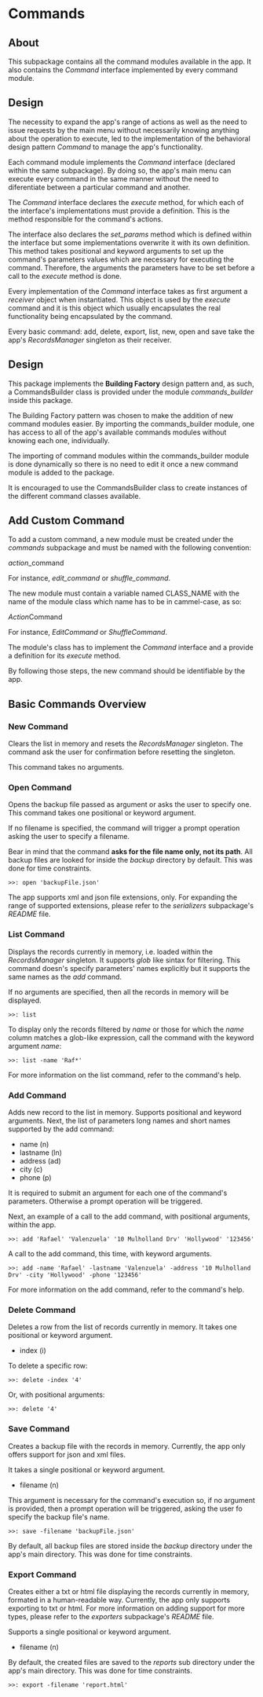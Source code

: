 # Commands

## About
This subpackage contains all the command modules available in the app. It also contains
the *Command* interface implemented by every command module.

## Design
The necessity to expand the app's range of actions as well as the need to issue requests
by the main menu without necessarily knowing anything about the operation to execute, led
to the implementation of the behavioral design pattern *Command* to manage the app's 
functionality.

Each command module implements the *Command* interface (declared within the same subpackage).
By doing so, the app's main menu can execute every command in the same manner without the
need to diferentiate between a particular command and another.

The *Command* interface declares the *execute* method, for which each of the interface's 
implementations must provide a definition. This is the method responsible for the command's
actions.

The interface also declares the *set_params* method which is defined within the interface but
some implementations overwrite it with its own definition. This method takes positional and 
keyword arguments to set up the command's parameters values which are necessary for executing
the command. Therefore, the arguments the parameters have to be set before a call to the 
*execute* method is done.

Every implementation of the *Command* interface takes as first argument a *receiver* object
when instantiated. This object is used by the *execute* command and it is this object which
usually encapsulates the real functionality being encapsulated by the command.

Every basic command: add, delete, export, list, new, open and save take the app's 
*RecordsManager* singleton as their receiver.

## Design
This package implements the **Building Factory** design pattern and, as such, a CommandsBuilder 
class is provided under the module *commands_builder* inside this package.

The Building Factory pattern was chosen to make the addition of new command modules easier.
By importing the commands_builder module, one has access to all of the app's available
commands modules without knowing each one, individually.

The importing of command modules within the commands_builder module is done dynamically so
there is no need to edit it once a new command module is added to the package.

It is encouraged to use the CommandsBuilder class to create instances of the different command
classes available.

## Add Custom Command
To add a custom command, a new module must be created under the *commands* subpackage and must
be named with the following convention: 

*action*_command

For instance, *edit_command* or *shuffle_command*.

The new module must contain a variable named CLASS_NAME with the name of the module class which
name has to be in cammel-case, as so:

*Action*Command

For instance, *EditCommand* or *ShuffleCommand*.

The module's class has to implement the *Command* interface and a provide a definition for its
*execute* method.

By following those steps, the new command should be identifiable by the app.

## Basic Commands Overview

### New Command
Clears the list in memory and resets the *RecordsManager* singleton. The command ask the user
for confirmation before resetting the singleton.

This command takes no arguments.

### Open Command
Opens the backup file passed as argument or asks the user to specify one. This command takes
one positional or keyword argument.

If no filename is specified, the command will trigger a prompt operation asking the user to
specify a filename.

Bear in mind that the command **asks for the file name only, not its path**. All backup files are
looked for inside the *backup* directory by default. This was done for time constraints.

    >>: open 'backupFile.json'

The app supports xml and json file extensions, only. For expanding the range of supported extensions,
please refer to the *serializers* subpackage's *README* file.

### List Command
Displays the records currently in memory, i.e. loaded within the *RecordsManager* singleton. It 
supports *glob* like sintax for filtering. This command doesn's specify parameters' names explicitly
but it supports the same names as the *add* command.

If no arguments are specified, then all the records in memory will be displayed.

    >>: list

To display only the records filtered by *name* or those for which the *name* column matches a glob-like
expression, call the command with the keyword argument *name*:

    >>: list -name 'Raf*'

For more information on the list command, refer to the command's help.

### Add Command
Adds  new record to the list in memory. Supports positional and keyword arguments. Next, the list
of parameters long names and short names supported by the add command: 

+ name (n)
+ lastname (ln)
+ address (ad)
+ city (c)
+ phone (p)

It is required to submit an argument for each one of the command's parameters. Otherwise a prompt
operation will be triggered.

Next, an example of a call to the add command, with positional arguments, within the app.

    >>: add 'Rafael' 'Valenzuela' '10 Mulholland Drv' 'Hollywood' '123456'

A call to the add command, this time, with keyword arguments.

    >>: add -name 'Rafael' -lastname 'Valenzuela' -address '10 Mulholland Drv' -city 'Hollywood' -phone '123456'

For more information on the add command, refer to the command's help.

### Delete Command
Deletes a row from the list of records currently in memory. It takes one positional or keyword argument.

+ index (i)

To delete a specific row:

    >>: delete -index '4'

Or, with positional arguments:

    >>: delete '4'

### Save Command
Creates a backup file with the records in memory. Currently, the app only offers support for json and xml
files.

It takes a single positional or keyword argument.

+ filename (n)

This argument is necessary for the command's execution so, if no argument is provided, then a prompt operation
will be triggered, asking the user fo specify the backup file's name.

    >>: save -filename 'backupFile.json'

By default, all backup files are stored inside the *backup* directory under the app's main directory. This was done
for time constraints.

### Export Command
Creates either a txt or html file displaying the records currently in memory, formated in a human-readable way.
Currently, the app only supports exporting to txt or html. For more information on adding support for more types, 
please refer to the *exporters* subpackage's *README* file.

Supports a single positional or keyword argument.

+ filename (n)

By default, the created files are saved to the *reports* sub directory under the app's main directory. This was
done for time constraints.

    >>: export -filename 'report.html'
